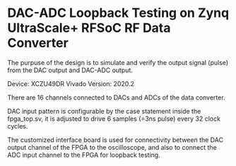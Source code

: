 # DAC-ADC Loopback Testing on Zynq UltraScale+ RFSoC RF Data Converter

The purpuse of the design is to simulate and verify the output signal (pulse) from the DAC output and DAC-ADC output.

Device: XCZU49DR
Vivado Version: 2020.2

There are 16 channels connected to DACs and ADCs of the data converter.

DAC input pattern is configurable by the case statement inside the fpga_top.sv, it is adjusted to drive 6 samples (=3ns pulse) every 32 clock cycles.

The customized interface board is used for connectivity between the DAC output channel of the FPGA to the oscilloscope, and also to connect the ADC input channel to the FPGA for loopback testing.

